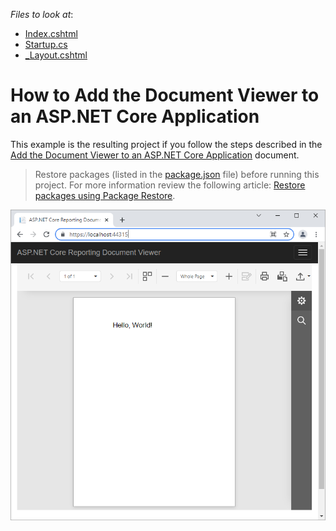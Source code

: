 <!-- default file list -->
*Files to look at*:
* [Index.cshtml](./CS/SimpleAspNetCoreReportingViewer/Views/Home/Index.cshtml)
* [Startup.cs](./CS/SimpleAspNetCoreReportingViewer/Startup.cs) 
* [_Layout.cshtml](./CS/SimpleAspNetCoreReportingViewer/Views/Shared/_Layout.cshtml)
<!-- default file list end -->

# How to Add the Document Viewer to an ASP.NET Core Application

This example is the resulting project if you follow the steps described in the [Add the Document Viewer to an ASP.NET Core Application](https://docs.devexpress.com/XtraReports/400043) document.


> Restore packages (listed in the [package.json](./CS/SimpleAspNetCoreReportingViewer/package.json) file) before running this project. For more information review the following article: [Restore packages using Package Restore](https://docs.microsoft.com/en-us/nuget/consume-packages/package-restore).


![screenshot](images/screenshot.png)
